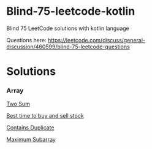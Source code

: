 # Blind-75-leetcode-kotlin
Blind 75 LeetCode solutions with kotlin language

Questions here:
https://leetcode.com/discuss/general-discussion/460599/blind-75-leetcode-questions

# Solutions
### Array
[Two Sum](https://github.com/Special-N9NE/Blind-75-leetcode-kotlin/blob/master/Solutions/TwoSum.kt)

[Best time to buy and sell stock](https://github.com/Special-N9NE/Blind-75-leetcode-kotlin/blob/master/Solutions/BestTimeToBuyAndSellStock.kt)

[Contains Duplicate](https://github.com/Special-N9NE/Blind-75-leetcode-kotlin/blob/master/Solutions/ContainsDuplicate.kt)

[Maximum Subarray](https://github.com/Special-N9NE/Blind-75-leetcode-kotlin/blob/master/Solutions/MaximumSubarray.kt)
